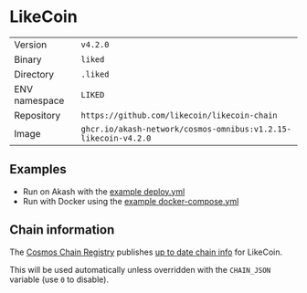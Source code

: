 # LikeCoin

| | |
|---|---|
|Version|`v4.2.0`|
|Binary|`liked`|
|Directory|`.liked`|
|ENV namespace|`LIKED`|
|Repository|`https://github.com/likecoin/likecoin-chain`|
|Image|`ghcr.io/akash-network/cosmos-omnibus:v1.2.15-likecoin-v4.2.0`|

## Examples

- Run on Akash with the [example deploy.yml](./deploy.yml)
- Run with Docker using the [example docker-compose.yml](./docker-compose.yml)

## Chain information

The [Cosmos Chain Registry](https://github.com/cosmos/chain-registry) publishes [up to date chain info](https://raw.githubusercontent.com/cosmos/chain-registry/master/likecoin/chain.json) for LikeCoin.

This will be used automatically unless overridden with the `CHAIN_JSON` variable (use `0` to disable).
